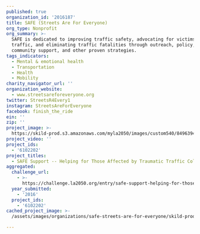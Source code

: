```yaml
---
published: true
organization_id: '2016187'
title: SAFE (Streets Are For Everyone)
org_type: Nonprofit
org_summary: >-
  SAFE is dedicated to improving traffic safety, advocating for victims of
  traffic, and eliminating traffic fatalities through outreach, policy,
  community support, and other proven strategies.
tags_indicators:
  - Mental & emotional health
  - Transportation
  - Health
  - Mobility
charity_navigator_url: ''
organization_website:
  - www.streetsareforeveryone.org
twitter: StreetsR4Every1
instagram: StreetsAreForEveryone
facebook: finish_the_ride
ein: ''
zip: ''
project_image: >-
  https://skild-prod.s3.amazonaws.com/myla2050/images/custom540/8496394265741-team91.jpg
project_video: ''
project_ids:
  - '6102202'
project_titles:
  - SAFE Support -- Helping for Those Affected by Traumatic Traffic Collisions
aggregated:
  challenge_url:
    - >-
      https://challenge.la2050.org/entry/safe-support-helping-for-those-affected-by-traumatic-traffic-collisions
  year_submitted:
    - '2016'
  project_ids:
    - '6102202'
cached_project_image: >-
  /assets/images/organizations/safe-streets-are-for-everyone/skild-prod.s3.amazonaws.com/myla2050/images/custom540/8496394265741-team91.jpg

---
```

